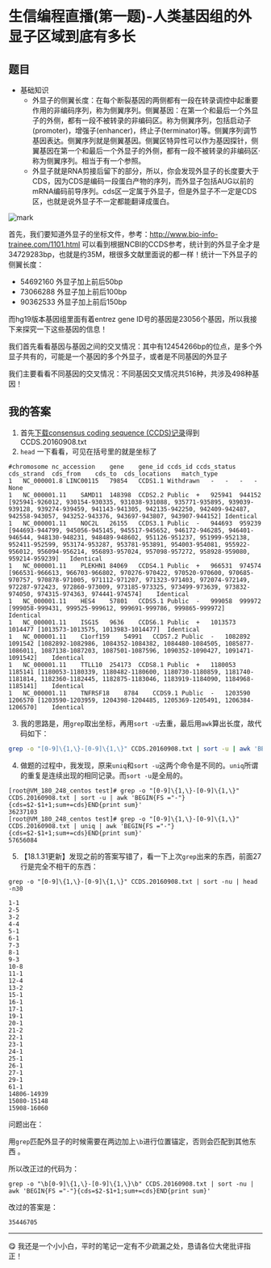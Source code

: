 # 生信编程直播(第一题)-人类基因组的外显子区域到底有多长

## 题目
- 基础知识
    - 外显子的侧翼长度：在每个断裂基因的两侧都有一段在转录调控中起重要作用的非编码序列，称为侧翼序列。侧翼基因：在第一个和最后一个外显子的外侧，都有一段不被转录的非编码区。称为侧翼序列，包括启动子(promoter)，增强子(enhancer)，终止子(terminator)等。侧翼序列调节基因表达。侧翼序列就是侧翼基因。侧翼区特异性可以作为基因探针，侧翼基因在第一个和最后一个外显子的外侧，都有一段不被转录的非编码区·称为侧翼序列。相当于有一个参照。
    - 外显子就是RNA剪接后留下的部分，所以，你会发现外显子的长度要大于 CDS，因为CDS是编码一段蛋白产物的序列，而外显子包括AUG以前的mRNA编码前导序列。cds区一定属于外显子，但是外显子不一定是CDS区，也就是说外显子不一定都能翻译成蛋白。

![mark](http://oo3g995ih.bkt.clouddn.com/blog/180125/2fk2cliL5h.png?imageslim)

首先，我们要知道外显子的坐标文件，参考：http://www.bio-info-trainee.com/1101.html
可以看到根据NCBI的CCDS参考，统计到的外显子全才是34729283bp，也就是约35M，根很多文献里面说的都一样！统计一下外显子的侧翼长度：

- 54692160 外显子加上前后50bp
- 73066288  外显子加上前后100bp
- 90362533  外显子加上前后150bp

而hg19版本基因组里面有着entrez gene ID号的基因是23056个基因，所以我接下来探究一下这些基因的信息！

我们首先看看基因与基因之间的交叉情况：其中有12454266bp的位点，是多个外显子共有的，可能是一个基因的多个外显子，或者是不同基因的外显子

我们主要看看不同基因的交叉情况：不同基因交叉情况共516种，共涉及498种基因！

## 我的答案
1. 首先[下载consensus coding sequence (CCDS)记录](ftp://ftp.ncbi.nlm.nih.gov/pub/CCDS/current_human/CCDS.20160908.txt)得到CCDS.20160908.txt
2. `head` 一下看看，可见在括号里的就是坐标了

```
#chromosome	nc_accession	gene	gene_id	ccds_id	ccds_status	cds_strand	cds_from	cds_to	cds_locations	match_type
1	NC_000001.8	LINC00115	79854	CCDS1.1	Withdrawn	-	-	-	-	None
1	NC_000001.11	SAMD11	148398	CCDS2.2	Public	+	925941	944152	[925941-926012, 930154-930335, 931038-931088, 935771-935895, 939039-939128, 939274-939459, 941143-941305, 942135-942250, 942409-942487, 942558-943057, 943252-943376, 943697-943807, 943907-944152]	Identical
1	NC_000001.11	NOC2L	26155	CCDS3.1	Public	-	944693	959239	[944693-944799, 945056-945145, 945517-945652, 946172-946285, 946401-946544, 948130-948231, 948489-948602, 951126-951237, 951999-952138, 952411-952599, 953174-953287, 953781-953891, 954003-954081, 955922-956012, 956094-956214, 956893-957024, 957098-957272, 958928-959080, 959214-959239]	Identical
1	NC_000001.11	PLEKHN1	84069	CCDS4.1	Public	+	966531	974574	[966531-966613, 966703-966802, 970276-970422, 970520-970600, 970685-970757, 970878-971005, 971112-971207, 971323-971403, 972074-972149, 972287-972423, 972860-973009, 973185-973325, 973499-973639, 973832-974050, 974315-974363, 974441-974574]	Identical
1	NC_000001.11	HES4	57801	CCDS5.1	Public	-	999058	999972	[999058-999431, 999525-999612, 999691-999786, 999865-999972]	Identical
1	NC_000001.11	ISG15	9636	CCDS6.1	Public	+	1013573	1014477	[1013573-1013575, 1013983-1014477]	Identical
1	NC_000001.11	C1orf159	54991	CCDS7.2	Public	-	1082892	1091542	[1082892-1082986, 1084352-1084382, 1084480-1084505, 1085877-1086011, 1087138-1087203, 1087501-1087596, 1090352-1090427, 1091471-1091542]	Identical
1	NC_000001.11	TTLL10	254173	CCDS8.1	Public	+	1180053	1185141	[1180053-1180339, 1180482-1180600, 1180730-1180859, 1181740-1181814, 1182360-1182445, 1182875-1183046, 1183919-1184090, 1184968-1185141]	Identical
1	NC_000001.11	TNFRSF18	8784	CCDS9.1	Public	-	1203590	1206570	[1203590-1203959, 1204398-1204485, 1205369-1205491, 1206384-1206570]	Identical
```

3. 我的思路是，用`grep`取出坐标，再用`sort -u`去重，最后用`awk`算出长度，故代码如下：

```bash
grep -o "[0-9]\{1,\}-[0-9]\{1,\}" CCDS.20160908.txt | sort -u | awk 'BEGIN{FS ="-"}{cds=$2-$1+1;sum+=cds}END{print sum}'
```

4. 做题的过程中，我发现，原来`uniq`和`sort -u`这两个命令是不同的。`uniq`所谓的重复是连续出现的相同记录。而`sort -u`是全局的。

```shell
[root@VM_180_248_centos test]# grep -o "[0-9]\{1,\}-[0-9]\{1,\}" CCDS.20160908.txt | sort -u | awk 'BEGIN{FS ="-"}{cds=$2-$1+1;sum+=cds}END{print sum}'
36237103
[root@VM_180_248_centos test]# grep -o "[0-9]\{1,\}-[0-9]\{1,\}" CCDS.20160908.txt | uniq | awk 'BEGIN{FS ="-"}{cds=$2-$1+1;sum+=cds}END{print sum}'
57656084
```

5. 【18.1.31更新】发现之前的答案写错了，看一下上次`grep`出来的东西，前面27行是完全不相干的东西：

```shell
grep -o "[0-9]\{1,\}-[0-9]\{1,\}" CCDS.20160908.txt | sort -nu | head -n30
```

```
1-1
2-5
3-2
4-4
5-1
6-1
7-3
8-1
9-3
10-8
11-1
12-4
13-2
15-1
16-1
17-1
19-1
20-1
21-2
22-1
23-1
24-1
25-1
26-1
27-1
29-1
61-1
14806-14939
15080-15148
15908-16060
```

问题出在：

用`grep`匹配外显子的时候需要在两边加上`\b`进行位置锚定，否则会匹配到其他东西 。

所以改正过的代码为：

```shell
grep -o "\b[0-9]\{1,\}-[0-9]\{1,\}\b" CCDS.20160908.txt | sort -nu | awk 'BEGIN{FS ="-"}{cds=$2-$1+1;sum+=cds}END{print sum}'
```

改过的答案是：

```
35446705
```

---
:yum: 我还是一个小小白，平时的笔记一定有不少疏漏之处，恳请各位大佬批评指正！